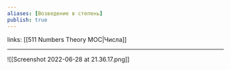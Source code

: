 ```yaml
---
aliases: [Возведение в степень]
publish: true
---
```

links: [[511 Numbers Theory MOC|Числа]]

---

![[Screenshot 2022-06-28 at 21.36.17.png]]
